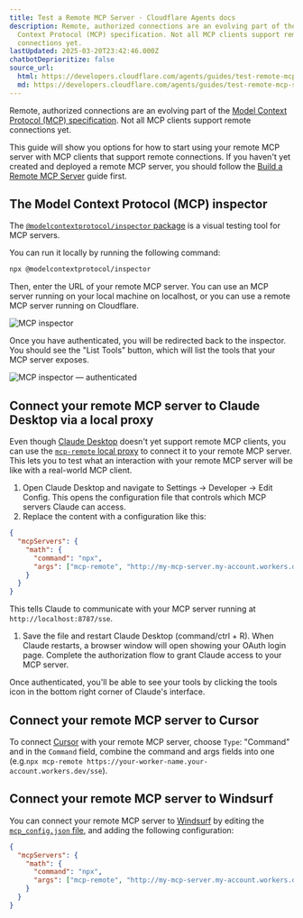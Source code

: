```yaml
---
title: Test a Remote MCP Server · Cloudflare Agents docs
description: Remote, authorized connections are an evolving part of the Model
  Context Protocol (MCP) specification. Not all MCP clients support remote
  connections yet.
lastUpdated: 2025-03-20T23:42:46.000Z
chatbotDeprioritize: false
source_url:
  html: https://developers.cloudflare.com/agents/guides/test-remote-mcp-server/
  md: https://developers.cloudflare.com/agents/guides/test-remote-mcp-server/index.md
---
```


Remote, authorized connections are an evolving part of the [Model Context Protocol (MCP) specification](https://spec.modelcontextprotocol.io/specification/draft/basic/authorization/). Not all MCP clients support remote connections yet.

This guide will show you options for how to start using your remote MCP server with MCP clients that support remote connections. If you haven't yet created and deployed a remote MCP server, you should follow the [Build a Remote MCP Server](https://developers.cloudflare.com/agents/guides/remote-mcp-server/) guide first.

## The Model Context Protocol (MCP) inspector

The [`@modelcontextprotocol/inspector` package](https://github.com/modelcontextprotocol/inspector) is a visual testing tool for MCP servers.

You can run it locally by running the following command:

```bash
npx @modelcontextprotocol/inspector
```

Then, enter the URL of your remote MCP server. You can use an MCP server running on your local machine on localhost, or you can use a remote MCP server running on Cloudflare.

![MCP inspector](https://developers.cloudflare.com/_astro/mcp-inspector-enter-url.Chu-Nz-A_Z2xJ68.webp)

Once you have authenticated, you will be redirected back to the inspector. You should see the "List Tools" button, which will list the tools that your MCP server exposes.

![MCP inspector — authenticated](https://developers.cloudflare.com/_astro/mcp-inspector-authenticated.BCabYwDA_ezC3N.webp)

## Connect your remote MCP server to Claude Desktop via a local proxy

Even though [Claude Desktop](https://claude.ai/download) doesn't yet support remote MCP clients, you can use the [`mcp-remote` local proxy](https://www.npmjs.com/package/mcp-remote) to connect it to your remote MCP server. This lets you to test what an interaction with your remote MCP server will be like with a real-world MCP client.

1. Open Claude Desktop and navigate to Settings -> Developer -> Edit Config. This opens the configuration file that controls which MCP servers Claude can access.
2. Replace the content with a configuration like this:

```json
{
  "mcpServers": {
    "math": {
      "command": "npx",
      "args": ["mcp-remote", "http://my-mcp-server.my-account.workers.dev/sse"]
    }
  }
}
```

This tells Claude to communicate with your MCP server running at `http://localhost:8787/sse`.

1. Save the file and restart Claude Desktop (command/ctrl + R). When Claude restarts, a browser window will open showing your OAuth login page. Complete the authorization flow to grant Claude access to your MCP server.

Once authenticated, you'll be able to see your tools by clicking the tools icon in the bottom right corner of Claude's interface.

## Connect your remote MCP server to Cursor

To connect [Cursor](https://www.cursor.com/) with your remote MCP server, choose `Type`: "Command" and in the `Command` field, combine the command and args fields into one (e.g.`npx mcp-remote https://your-worker-name.your-account.workers.dev/sse`).

## Connect your remote MCP server to Windsurf

You can connect your remote MCP server to [Windsurf](https://codeium.com/windsurf) by editing the [`mcp_config.json` file](https://docs.codeium.com/windsurf/mcp), and adding the following configuration:

```json
{
  "mcpServers": {
    "math": {
      "command": "npx",
      "args": ["mcp-remote", "http://my-mcp-server.my-account.workers.dev/sse"]
    }
  }
}
```
